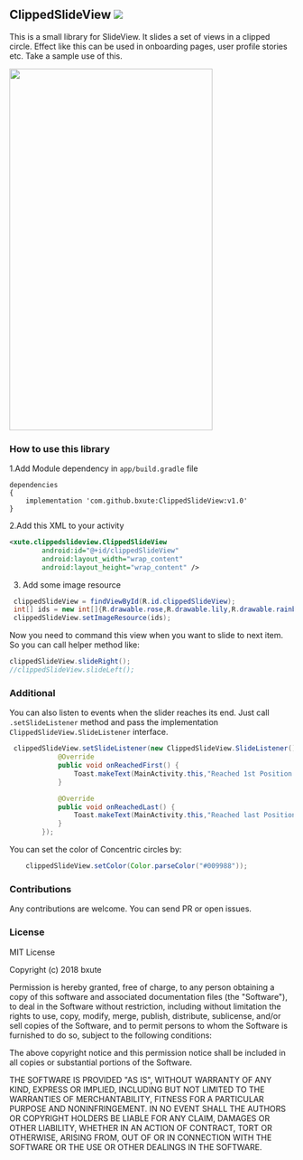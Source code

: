 ## ClippedSlideView [![](https://jitpack.io/v/bxute/ClippedSlideView.svg)](https://jitpack.io/#bxute/ClippedSlideView)

This is a small library for SlideView. It slides a set of views in a clipped circle.
Effect like this can be used in onboarding pages, user profile stories etc. 
Take a sample use of this.

<img src="https://user-images.githubusercontent.com/10809719/41112480-bb230436-6a9c-11e8-8f0d-655bdaf6966e.gif" width="360px" height="640px">

### How to use this library


1.Add Module dependency in `app/build.gradle` file
```
dependencies
{
    implementation 'com.github.bxute:ClippedSlideView:v1.0'
}

```

2.Add this XML to your activity
```xml
<xute.clippedslideview.ClippedSlideView
        android:id="@+id/clippedSlideView"
        android:layout_width="wrap_content"
        android:layout_height="wrap_content" />
```
3. Add some image resource
```java
 clippedSlideView = findViewById(R.id.clippedSlideView);
 int[] ids = new int[]{R.drawable.rose,R.drawable.lily,R.drawable.rainbow};
 clippedSlideView.setImageResource(ids);
```

Now you need to command this view when you want to slide to next item.
So you can call helper method like:
```java
clippedSlideView.slideRight();
//clippedSlideView.slideLeft();
```

### Additional
You can also listen to events when the slider reaches its end.
Just call `.setSlideListener` method and pass the implementation `ClippedSlideView.SlideListener` interface.

```java
 clippedSlideView.setSlideListener(new ClippedSlideView.SlideListener() {
            @Override
            public void onReachedFirst() {
                Toast.makeText(MainActivity.this,"Reached 1st Position!",Toast.LENGTH_LONG).show();
            }

            @Override
            public void onReachedLast() {
                Toast.makeText(MainActivity.this,"Reached last Position!",Toast.LENGTH_LONG).show();
            }
        });
```

You can set the color of Concentric circles by:
```java
    clippedSlideView.setColor(Color.parseColor("#009988"));
```

### Contributions

Any contributions are welcome. You can send PR or open issues.

### License
MIT License

Copyright (c) 2018 bxute

Permission is hereby granted, free of charge, to any person obtaining a copy
of this software and associated documentation files (the "Software"), to deal
in the Software without restriction, including without limitation the rights
to use, copy, modify, merge, publish, distribute, sublicense, and/or sell
copies of the Software, and to permit persons to whom the Software is
furnished to do so, subject to the following conditions:

The above copyright notice and this permission notice shall be included in all
copies or substantial portions of the Software.

THE SOFTWARE IS PROVIDED "AS IS", WITHOUT WARRANTY OF ANY KIND, EXPRESS OR
IMPLIED, INCLUDING BUT NOT LIMITED TO THE WARRANTIES OF MERCHANTABILITY,
FITNESS FOR A PARTICULAR PURPOSE AND NONINFRINGEMENT. IN NO EVENT SHALL THE
AUTHORS OR COPYRIGHT HOLDERS BE LIABLE FOR ANY CLAIM, DAMAGES OR OTHER
LIABILITY, WHETHER IN AN ACTION OF CONTRACT, TORT OR OTHERWISE, ARISING FROM,
OUT OF OR IN CONNECTION WITH THE SOFTWARE OR THE USE OR OTHER DEALINGS IN THE
SOFTWARE.
